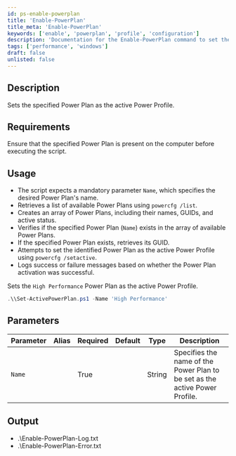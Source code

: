 ```yaml
---
id: ps-enable-powerplan
title: 'Enable-PowerPlan'
title_meta: 'Enable-PowerPlan'
keywords: ['enable', 'powerplan', 'profile', 'configuration']
description: 'Documentation for the Enable-PowerPlan command to set the specified Power Plan as the active Power Profile.'
tags: ['performance', 'windows']
draft: false
unlisted: false
---
```


## Description
Sets the specified Power Plan as the active Power Profile.

## Requirements
Ensure that the specified Power Plan is present on the computer before executing the script.

## Usage
- The script expects a mandatory parameter `Name`, which specifies the desired Power Plan's name.
- Retrieves a list of available Power Plans using `powercfg /list`.
- Creates an array of Power Plans, including their names, GUIDs, and active status.
- Verifies if the specified Power Plan (`Name`) exists in the array of available Power Plans.
- If the specified Power Plan exists, retrieves its GUID.
- Attempts to set the identified Power Plan as the active Power Profile using `powercfg /setactive`.
- Logs success or failure messages based on whether the Power Plan activation was successful.

Sets the `High Performance` Power Plan as the active Power Profile.
```powershell
.\\Set-ActivePowerPlan.ps1 -Name 'High Performance'
```

## Parameters
| Parameter         | Alias | Required  | Default   | Type      | Description                                                                |
| ----------------- | ----- | --------- | --------- | --------- | -------------------------------------------------------------------------- |
| `Name`            |       | True      |           | String    | Specifies the name of the Power Plan to be set as the active Power Profile. |

## Output
- .\\Enable-PowerPlan-Log.txt
- .\\Enable-PowerPlan-Error.txt



